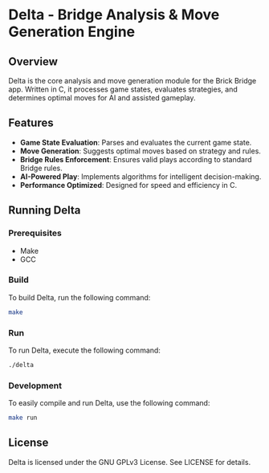 # Delta - Bridge Analysis & Move Generation Engine

## Overview
Delta is the core analysis and move generation module for the Brick Bridge app. Written in C, it processes game states, evaluates strategies, and determines optimal moves for AI and assisted gameplay.

## Features
- **Game State Evaluation**: Parses and evaluates the current game state.
- **Move Generation**: Suggests optimal moves based on strategy and rules.
- **Bridge Rules Enforcement**: Ensures valid plays according to standard Bridge rules.
- **AI-Powered Play**: Implements algorithms for intelligent decision-making.
- **Performance Optimized**: Designed for speed and efficiency in C.

## Running Delta

### Prerequisites
- Make
- GCC

### Build
To build Delta, run the following command:
```bash
make
```

### Run
To run Delta, execute the following command:
```bash
./delta
```

### Development
To easily compile and run Delta, use the following command:
```bash
make run
```

## License
Delta is licensed under the GNU GPLv3 License. See LICENSE for details.